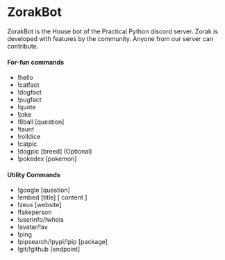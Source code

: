 # ZorakBot
ZorakBot is the House bot of the Practical Python discord server. Zorak is developed with features by the community. Anyone from our server can contribute. 

#### For-fun commands
- !hello
- !catfact
- !dogfact
- !pugfact
- !quote
- !joke
- !8ball [question]
- !taunt
- !rolldice
- !catpic
- !dogpic [breed] (Optional)
- !pokedex [pokemon]

#### Utility Commands
- !google [question]
- !embed [title] [ content ]  
- !zeus [website]
- !fakeperson
- !userinfo/!whois
- !avatar/!av
- !ping
- !pipsearch/!pypi/!pip [package]
- !git/!github [endpoint]

